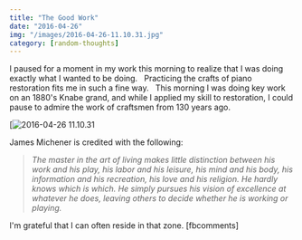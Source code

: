 ```yaml
---
title: "The Good Work"
date: "2016-04-26"
img: "/images/2016-04-26-11.10.31.jpg"
category: [random-thoughts]
---
```


I paused for a moment in my work this morning to realize that I was doing exactly what I wanted to be doing.   Practicing the crafts of piano restoration fits me in such a fine way.   This morning I was doing key work on an 1880's Knabe grand, and while I applied my skill to restoration, I could pause to admire the work of craftsmen from 130 years ago.

[![2016-04-26 11.10.31](/images/2016-04-26-11.10.31-1024x768.jpg)

James Michener is credited with the following:  

> _The master in the art of living makes little distinction between his work and his play, his labor and his leisure, his mind and his body, his information and his recreation, his love and his religion. He hardly knows which is which. He simply pursues his vision of excellence at whatever he does, leaving others to decide whether he is working or playing._

I'm grateful that I can often reside in that zone. \[fbcomments\]

